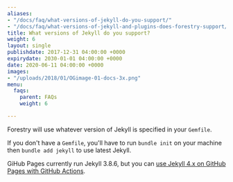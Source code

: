 ```yaml
---
aliases:
- "/docs/faq/what-versions-of-jekyll-do-you-support/"
- "/docs/faq/what-versions-of-jekyll-and-plugins-does-forestry-support/"
title: What versions of Jekyll do you support?
weight: 6
layout: single
publishdate: 2017-12-31 04:00:00 +0000
expirydate: 2030-01-01 04:00:00 +0000
date: 2020-06-11 04:00:00 +0000
images:
- "/uploads/2018/01/OGimage-01-docs-3x.png"
menu:
  faqs:
    parent: FAQs
    weight: 6

---
```


Forestry will use whatever version of Jekyll is specified in your `Gemfile`.

If you don't have a `Gemfile`, you'll have to run `bundle init` on your machine then `bundle add jekyll` to use latest Jekyll.

GiHub Pages currently run Jekyll 3.8.6, but you can [use Jekyll 4.x on GitHub Pages with GitHub Actions](https://jekyllrb.com/docs/continuous-integration/github-actions/).
